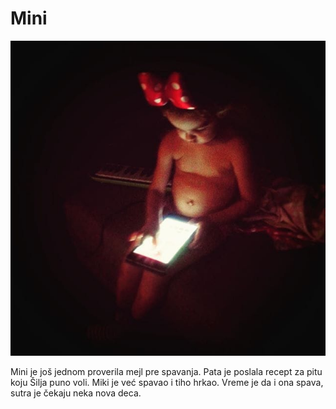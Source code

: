 # Mini

![](mini.jpg)

Mini je još jednom proverila mejl pre spavanja. Pata je poslala recept za pitu koju Šilja puno voli. Miki je već spavao i tiho hrkao. Vreme je da i ona spava, sutra je čekaju neka nova deca.
